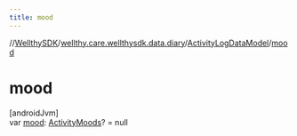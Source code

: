 ```yaml
---
title: mood
---
```

//[WellthySDK](../../../index.html)/[wellthy.care.wellthysdk.data.diary](../index.html)/[ActivityLogDataModel](index.html)/[mood](mood.html)



# mood



[androidJvm]\
var [mood](mood.html): [ActivityMoods](../-activity-moods/index.html)? = null




